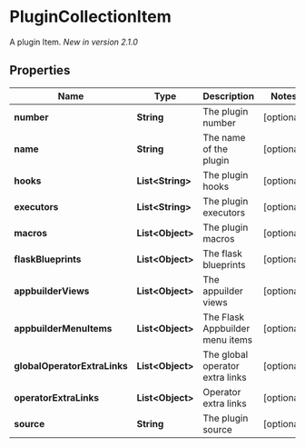 

# PluginCollectionItem

A plugin Item.  *New in version 2.1.0* 

## Properties

Name | Type | Description | Notes
------------ | ------------- | ------------- | -------------
**number** | **String** | The plugin number |  [optional]
**name** | **String** | The name of the plugin |  [optional]
**hooks** | **List&lt;String&gt;** | The plugin hooks |  [optional]
**executors** | **List&lt;String&gt;** | The plugin executors |  [optional]
**macros** | **List&lt;Object&gt;** | The plugin macros |  [optional]
**flaskBlueprints** | **List&lt;Object&gt;** | The flask blueprints |  [optional]
**appbuilderViews** | **List&lt;Object&gt;** | The appuilder views |  [optional]
**appbuilderMenuItems** | **List&lt;Object&gt;** | The Flask Appbuilder menu items |  [optional]
**globalOperatorExtraLinks** | **List&lt;Object&gt;** | The global operator extra links |  [optional]
**operatorExtraLinks** | **List&lt;Object&gt;** | Operator extra links |  [optional]
**source** | **String** | The plugin source |  [optional]



